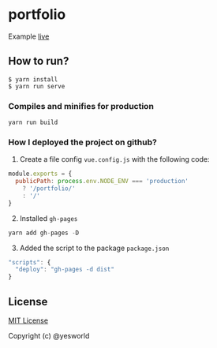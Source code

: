# portfolio

Example [live](https://yesworld.github.io/portfolio/)

## How to run?
```
$ yarn install
$ yarn run serve
```

### Compiles and minifies for production
```
yarn run build
```

### How I deployed the project on github? 
1. Create a file config `vue.config.js` with the following code:
```javascript
module.exports = {
  publicPath: process.env.NODE_ENV === 'production'
    ? '/portfolio/'
    : '/'
}
```

2. Installed `gh-pages`
```javascript
yarn add gh-pages -D
```

3. Added the script to the package `package.json`
```javascript
"scripts": {
  "deploy": "gh-pages -d dist"
}
```

## License

[MIT License](./LICENSE)

Copyright (c) @yesworld
